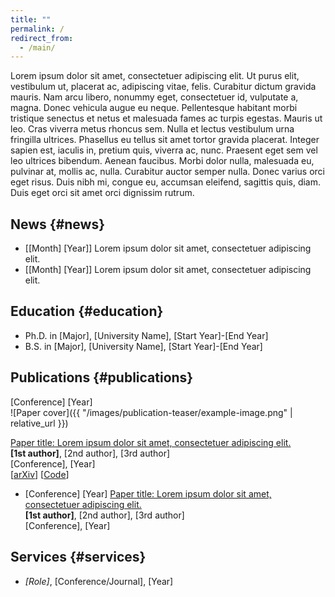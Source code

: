 ```yaml
---
title: ""
permalink: /
redirect_from: 
  - /main/
---
```


<span class="anchor" id="about-me"></span>

Lorem ipsum dolor sit amet, consectetuer adipiscing elit. Ut purus elit, vestibulum ut, placerat ac, adipiscing vitae, felis. Curabitur dictum gravida mauris. Nam arcu libero, nonummy eget, consectetuer id, vulputate a, magna. Donec vehicula augue eu neque. Pellentesque habitant morbi tristique senectus et netus et malesuada fames ac turpis egestas. Mauris ut leo. Cras viverra metus rhoncus sem. Nulla et lectus vestibulum urna fringilla ultrices. Phasellus eu tellus sit amet tortor gravida placerat. Integer sapien est, iaculis in, pretium quis, viverra ac, nunc. Praesent eget sem vel leo ultrices bibendum. Aenean faucibus. Morbi dolor nulla, malesuada eu, pulvinar at, mollis ac, nulla. Curabitur auctor semper nulla. Donec varius orci eget risus. Duis nibh mi, congue eu, accumsan eleifend, sagittis quis, diam. Duis eget orci sit amet orci dignissim rutrum.

## <i class="fa-solid fa-fw fa-fire" style="color: #eb6a14;"></i> News {#news}

- [[Month] [Year]] Lorem ipsum dolor sit amet, consectetuer adipiscing elit. 
- [[Month] [Year]] Lorem ipsum dolor sit amet, consectetuer adipiscing elit. 

## <i class="fa-solid fa-fw fa-graduation-cap" style="color: #73b54a"></i> Education {#education}

- Ph.D. in [Major], [University Name], [Start Year]-[End Year]
- B.S. in [Major], [University Name], [Start Year]-[End Year]

## <i class="fa-solid fa-fw fa-file-lines" style="color: #3485cb"></i> Publications {#publications}

<div class="paper-box">
<div class="paper-box-image">
<div markdown="1">
<div class="badge-image">[Conference] [Year]</div>
![Paper cover]({{ "/images/publication-teaser/example-image.png" | relative_url }})
</div>
</div>
<div class="paper-box-text" markdown="1">

[Paper title: Lorem ipsum dolor sit amet, consectetuer adipiscing elit.](https://ieeexplore.ieee.org)<br>
**[1st author]**, [2nd author], [3rd author]<br>
[Conference], [Year]<br>
[[arXiv](https://arxiv.org)] [[Code](https://github.com)]

</div>
</div>

- <span class="badge-text">[Conference] [Year]</span> [Paper title: Lorem ipsum dolor sit amet, consectetuer adipiscing elit.](https://ieeexplore.ieee.org)<br>
**[1st author]**, [2nd author], [3rd author]<br>
[Conference], [Year]

## <i class="fa-solid fa-fw fa-gear" style="color: #ffbf00"></i> Services {#services}

- *[Role]*, [Conference/Journal], [Year]